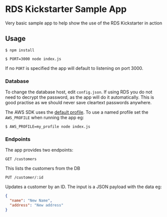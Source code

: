 # RDS Kickstarter Sample App

Very basic sample app to help show the use of the RDS Kickstarter in action

## Usage

```
$ npm install

$ PORT=3000 node index.js
```

If no `PORT` is specified the app will default to listening on port 3000.

### Database

To change the database host, edit `config.json`. If using RDS you do not need to decrypt the password, as the app will do it automatically. This is good practise as we should never save cleartext passwords anywhere.

The AWS SDK uses the [default profile](https://docs.aws.amazon.com/sdk-for-javascript/v2/developer-guide/loading-node-credentials-shared.html). To use a named profile set the `AWS_PROFILE` when running the app eg:

```
$ AWS_PROFILE=my_profile node index.js
```


### Endpoints

The app provides two endpoints:

```
GET /customers
```

This lists the customers from the DB

```
PUT /customer/:id
```

Updates a customer by an ID. The input is a JSON payload with the data eg:

```json
{
  "name": "New Name",
  "address": "New address"
}
```
